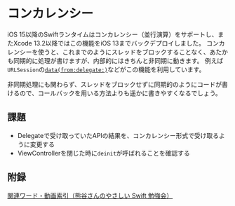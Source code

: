 # コンカレンシー

iOS 15以降のSwiftランタイムはコンカレンシー（並行演算）をサポートし、またXcode 13.2以降ではこの機能をiOS 13までバックデプロイしました。
コンカレンシーを使うと、これまでのようにスレッドをブロックすることなく、あたかも同期的に処理が書けますが、内部的にはきちんと非同期に動きます。
例えば`URLSession`の[`data(from:delegate:)`](https://developer.apple.com/documentation/foundation/urlsession/3767353-data)などがこの機能を利用しています。

非同期処理にも関わらず、スレッドをブロックせずに同期的のようにコードが書けるので、コールバックを用いる方法よりも遥かに書きやすくなるでしょう。

## 課題
- Delegateで受け取っていたAPIの結果を、コンカレンシー形式で受け取るように変更する
- ViewControllerを閉じた時に`deinit`が呼ばれることを確認する

## 附録
[関連ワード・動画索引（熊谷さんのやさしい Swift 勉強会）](https://yumemi.notion.site/edb4d0bc62dd4a13b59f7415240bb460)
